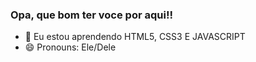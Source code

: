 ### Opa, que bom ter voce por aqui!!

- 🌱 Eu estou aprendendo HTML5, CSS3 E JAVASCRIPT
- 😄 Pronouns: Ele/Dele
  
